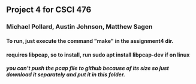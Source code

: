 ## Project 4 for CSCI 476
### Michael Pollard, Austin Johnson, Matthew Sagen
#### To run, just execute the command "make" in the assignment4 dir.
#### requires libpcap, so to install, run sudo apt install libpcap-dev if on linux
##### you can't push the pcap file to github because of its size so just download it separately and put it in this folder.